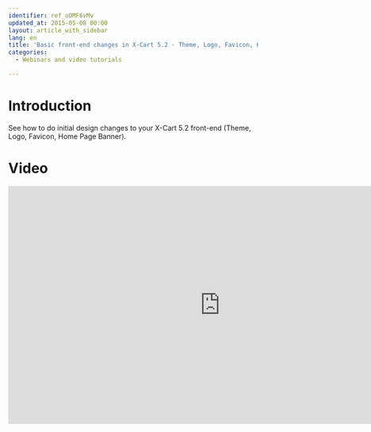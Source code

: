 ```yaml
---
identifier: ref_oOMF6vMv
updated_at: 2015-05-08 00:00
layout: article_with_sidebar
lang: en
title: 'Basic front-end changes in X-Cart 5.2 - Theme, Logo, Favicon, Home Page Banner'
categories:
  - Webinars and video tutorials

---
```



# Introduction

See how to do initial design changes to your X-Cart 5.2 front-end (Theme, Logo, Favicon, Home Page Banner).

# Video

<iframe class="youtube-player" type="text/html" style="width: 853px; height: 480px" src="https://www.youtube.com/embed/vMopVgFLDxQ" frameborder="0"></iframe>